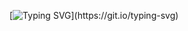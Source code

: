 [![Typing SVG](https://readme-typing-svg.herokuapp.com?color=%2336BCF7&center=true&vCenter=true&multiline=true&width=500&height=89&lines=Hi%2C+I'm+Ahmed.;I+really+enjoy+learning+language+and;+frameworks+like+Java+and+Spring.)](https://git.io/typing-svg)

